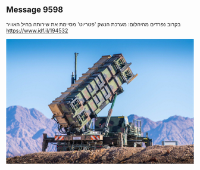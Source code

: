 ## Message 9598

בקרוב נפרדים מהיהלום:
מערכת הנשק 'פטריוט' מסיימת את שירותה בחיל האוויר
https://www.idf.il/194532

![Photo](./9598/9598_photo.jpg)
